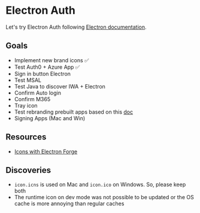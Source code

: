 # Electron Auth

Let's try Electron Auth following [Electron documentation](https://www.electronjs.org/docs/latest/).

## Goals

- Implement new brand icons ✅
- Test Auth0 + Azure App ✅
- Sign in button Electron
- Test MSAL
- Test Java to discover IWA + Electron
- Confirm Auto login
- Confirm M365
- Tray icon
- Test rebranding prebuilt apps based on this [doc](https://www.electronjs.org/docs/latest/tutorial/application-distribution)
- Signing Apps (Mac and Win)

## Resources

- [Icons with Electron Forge](https://www.electronforge.io/guides/create-and-add-icons#windows-and-macos)

## Discoveries

- `icon.icns` is used on Mac and `icon.ico` on Windows. So, please keep both
- The runtime icon on dev mode was not possible to be updated or the OS cache is more annoying than regular caches
